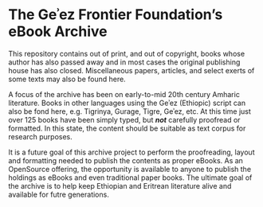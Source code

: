 # The Geʾez Frontier Foundation’s eBook Archive

This repository contains out of print, and out of copyright, books whose author has also passed away and in most cases the original publishing house has also closed. Miscellaneous papers, articles, and select exerts of some texts may also be found here. 

A focus of the archive has been on early-to-mid 20th century Amharic literature.  Books in other languages using the Geʾez (Ethiopic) script can also be fond here, e.g. Tigrinya, Gurage, Tigre, Geʾez, etc.  At this time just over 125 books have been simply typed, but ***not*** carefully proofread or formatted.  In this state, the content should be suitable as text corpus for research purposes.

It is a future goal of this archive project to perform the proofreading, layout and formatting needed to publish the contents as proper eBooks.  As an OpenSource offering, the opportunity is available to anyone to publish the holdings as eBooks and even traditional paper books.  The ultimate goal of the archive is to help keep Ethiopian and Eritrean literature alive and available for futre generations.

